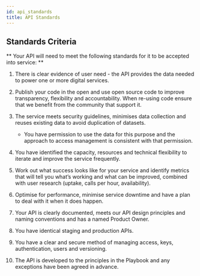```yaml
---
id: api_standards
title: API Standards
---
```


## Standards  Criteria

** Your API will need to meet the following standards for it to be accepted into service: **

1. There is clear evidence of user need - the API provides the data needed to power one or more digital services.

2. Publish your code in the open and use open source code to improve transparency, flexibility and accountability.  When re-using code ensure that we benefit from the community that support it.

3. The service meets security guidelines, minimises data collection and reuses existing data to avoid duplication of datasets.
    * You have permission to use the data for this purpose and the approach to access management is consistent with that permission.

4. You have identified the capacity, resources and technical flexibility to iterate and improve the service frequently.

5. Work out what success looks like for your service and identify metrics that will tell you what’s working and what can be improved, combined with user research (uptake, calls per hour, availability).

6. Optimise for performance, minimise service downtime and have a plan to deal with it when it does happen.

7. Your API is clearly documented, meets our API design principles and naming conventions and has a named Product Owner.

8. You have identical staging and production APIs.

9. You have a clear and secure method of managing access, keys, authentication, users and versioning.

10. The API is developed to the principles in the Playbook and any exceptions have been agreed in advance.